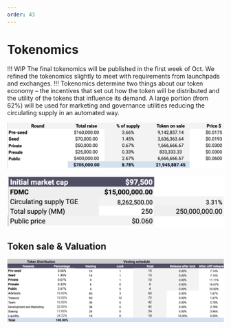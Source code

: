 ```yaml
---
order: 43
---
```

# Tokenomics
!!! WIP
The final tokenomics will be published in the first week of Oct. We refined the tokenomics slightly to meet with requirements from launchpads and exchanges.
!!!
Tokenomics determine two things about our token economy – the incentives that set out how the token will be distributed and the utility of the tokens that influence its demand. A large portion (from 62%) will be used for marketing and governance utilities reducing the circulating supply in an automated way.

![](rounds-tokenomics-evelon.png)

![](initial-mcap-evelon.png)



## Token sale & Valuation

![](token-distribution.png)